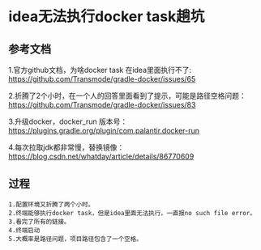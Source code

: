 # idea无法执行docker task趟坑

## 参考文档

1.官方github文档，为啥docker task 在idea里面执行不了:
https://github.com/Transmode/gradle-docker/issues/65

2.折腾了2个小时，在一个人的回答里面看到了提示，可能是路径空格问题：
https://github.com/Transmode/gradle-docker/issues/83

3.升级docker，docker_run 版本号：
https://plugins.gradle.org/plugin/com.palantir.docker-run

4.每次拉取jdk都非常慢，替换镜像：
https://blog.csdn.net/whatday/article/details/86770609

## 过程

	1.配置环境又折腾了两个小时。
	2.终端能够执行docker task，但是idea里面无法执行，一直报no such file error。
	3.看完了所有的链接。
	4.终端启动
	5.大概率是路径问题，项目路径包含了一个空格。